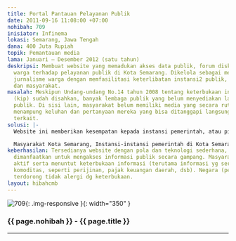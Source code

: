 ```yaml
---
title: Portal Pantauan Pelayanan Publik
date: 2011-09-16 11:08:00 +07:00
nohibah: 709
inisiator: Infinema
lokasi: Semarang, Jawa Tengah
dana: 400 Juta Rupiah
topik: Pemantauan media
lama: Januari – Desember 2012 (satu tahun)
deskripsi: Membuat website yang memadukan akses data publik, forum diskusi, dan pantauan
  warga terhadap pelayanan publik di Kota Semarang. Dikelola sebagai media berbasis
  jurnalisme warga dengan memfasilitasi keterlibatan instansi2 publik, lembaga2 pemantau,
  dan masyarakat.
masalah: Meskipun Undang-undang No.14 tahun 2008 tentang keterbukaan informasi publik
  (kip) sudah disahkan, banyak lembaga publik yang belum menyediakan layanan informasi
  publik. Di sisi lain, masyarakat belum memiliki media yang secara rutin dan transparan
  menampung keluhan dan pertanyaan mereka yang bisa ditanggapi langsung oleh instansi
  terkait.
solusi: |-
  Website ini memberikan kesempatan kepada instansi pemerintah, atau pihak manapun (DPRD, LSM, perguruan tinggi, dan masyarakat) yang memiliki data-data yang diperlukan publik (APBD, peraturan, putusan pengadilan, pajak, KTP, IMB, paspor, dsb.) untuk mengunggah ke website sehingga bisa diketahui dan diunduh oleh khalayak. Di sisi lain, memberikan ruang untuk semua pihak, khususnya warga, untuk menulis informasi, melaporkan keluhan/penyimpangan, mengkritisi, atau berdiskusi. Tim redaksi portal bertugas menampung data publik, menulis konten ringkas tentang informasi2 yang patut diketahui publik, dan melakukan editing terhadap tulisan/opini yang masuk.

  Masyarakat Kota Semarang, Instansi-instansi pemerintah di Kota Semarang, Lembaga masyarakat dan universitas yang memiliki perhatian pada pelayanan publik.
keberhasilan: Tersedianya website dengan pola dan teknologi sederhana, namun bisa
  dimanfaatkan untuk mengakses informasi publik secara gampang. Masyarakat terdorong
  aktif serta menuntut keterbukaan informasi (terutama informasi yg sering dijadikan
  komoditas, seperti perijinan, pajak keuangan daerah, dsb). Negara (pejabat) juga
  terdorong tidak alergi dg keterbukaan.
layout: hibahcmb
---
```


![709](/static/img/hibahcmb/709.png){: .img-responsive }{: width="350" }

### {{ page.nohibah }} - {{ page.title }}

---
